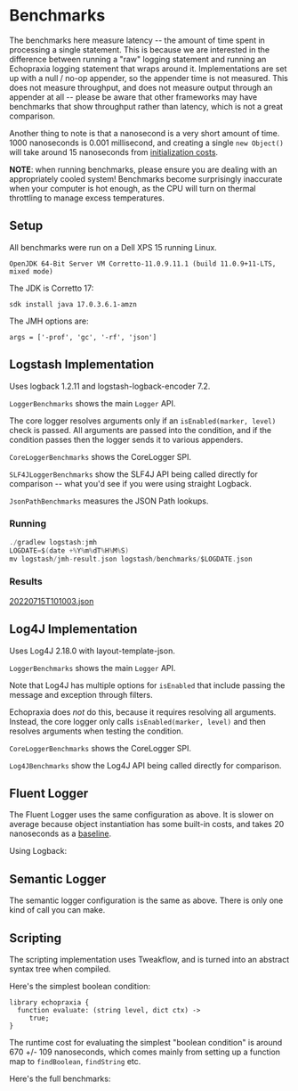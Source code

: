 # Benchmarks

The benchmarks here measure latency -- the amount of time spent in processing a single statement.  This is because we are interested in the difference between running a "raw" logging statement and running an Echopraxia logging statement that wraps around it.  Implementations are set up with a null / no-op appender, so the appender time is not measured.  This does not measure throughput, and does not measure output through an appender at all -- please be aware that other frameworks may have benchmarks that show throughput rather than latency, which is not a great comparison.

Another thing to note is that a nanosecond is a very short amount of time.   1000 nanoseconds is 0.001 millisecond, and creating a single `new Object()` will take around 15 nanoseconds from [initialization costs](https://shipilev.net/jvm/anatomy-quarks/7-initialization-costs/).

**NOTE**: when running benchmarks, please ensure you are dealing with an appropriately cooled system!  Benchmarks become surprisingly inaccurate when your computer is hot enough, as the CPU will turn on thermal throttling to manage excess temperatures.

## Setup

All benchmarks were run on a Dell XPS 15 running Linux.

```
OpenJDK 64-Bit Server VM Corretto-11.0.9.11.1 (build 11.0.9+11-LTS, mixed mode)
```

The JDK is Corretto 17:

```
sdk install java 17.0.3.6.1-amzn
```

The JMH options are:

```
args = ['-prof', 'gc', '-rf', 'json']
```

## Logstash Implementation

Uses logback 1.2.11 and logstash-logback-encoder 7.2.

`LoggerBenchmarks` shows the main `Logger` API.  

The core logger resolves arguments only if an `isEnabled(marker, level)` check is passed.  All arguments are passed into the condition, and if the condition passes then the logger sends it to various appenders.

`CoreLoggerBenchmarks` shows the CoreLogger SPI.  

`SLF4JLoggerBenchmarks` show the SLF4J API being called directly for comparison -- what you'd see if you were using straight Logback.

`JsonPathBenchmarks` measures the JSON Path lookups.

### Running

```scala
./gradlew logstash:jmh
LOGDATE=$(date +%Y%m%dT%H%M%S)
mv logstash/jmh-result.json logstash/benchmarks/$LOGDATE.json
```

### Results

[20220715T101003.json](https://jmh.morethan.io/)

## Log4J Implementation

Uses Log4J 2.18.0 with layout-template-json.

`LoggerBenchmarks` shows the main `Logger` API.

Note that Log4J has multiple options for `isEnabled` that include passing the message and exception through filters.

Echopraxia does *not* do this, because it requires resolving all arguments.  Instead, the core logger only calls `isEnabled(marker, level)` and then resolves arguments when testing the condition.

`CoreLoggerBenchmarks` shows the CoreLogger SPI.

`Log4JBenchmarks` show the Log4J API being called directly for comparison.

## Fluent Logger

The Fluent Logger uses the same configuration as above.  It is slower on average because object instantiation has some built-in costs, and takes 20 nanoseconds as a [baseline](https://shipilev.net/jvm/anatomy-quarks/6-new-object-stages/).

Using Logback:

## Semantic Logger

The semantic logger configuration is the same as above.  There is only one kind of call you can make.

## Scripting

The scripting implementation uses Tweakflow, and is turned into an abstract syntax tree when compiled.  

Here's the simplest boolean condition:

```
library echopraxia {
  function evaluate: (string level, dict ctx) ->
     true;
}
```

The runtime cost for evaluating the simplest "boolean condition" is around 670 +/- 109 nanoseconds, which comes mainly from setting up a function map to `findBoolean`, `findString` etc.

Here's the full benchmarks:
